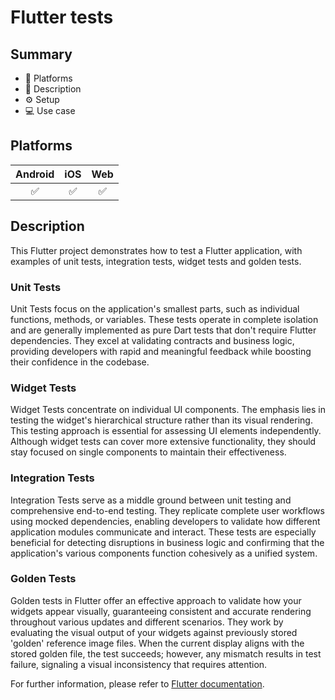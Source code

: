 # Flutter tests

## Summary
- 🚀 Platforms
- 📃 Description
- ⚙️ Setup
- 💻 Use case

## Platforms
| Android | iOS | Web |
|:-------:|:---:|:---:|
|    ✅    |  ✅  |  ✅   |

## Description

This Flutter project demonstrates how to test a Flutter application, with examples of unit tests, integration tests, widget tests and golden tests.

### Unit Tests

Unit Tests focus on the application's smallest parts, such as individual functions, methods, or variables.  These tests operate in complete isolation and are generally implemented as pure Dart tests that don't require Flutter dependencies. They excel at validating contracts and business logic, providing developers with rapid and meaningful feedback while boosting their confidence in the codebase.

### Widget Tests

Widget Tests concentrate on individual UI components. The emphasis lies in testing the widget's hierarchical structure rather than its visual rendering. This testing approach is essential for assessing UI elements independently. Although widget tests can cover more extensive functionality, they should stay focused on single components to maintain their effectiveness.

### Integration Tests

Integration Tests serve as a middle ground between unit testing and comprehensive end-to-end testing. They replicate complete user workflows using mocked dependencies, enabling developers to validate how different application modules communicate and interact. These tests are especially beneficial for detecting disruptions in business logic and confirming that the application's various components function cohesively as a unified system.

### Golden Tests

Golden tests in Flutter offer an effective approach to validate how your widgets appear visually, guaranteeing consistent and accurate rendering throughout various updates and different scenarios. They work by evaluating the visual output of your widgets against previously stored 'golden' reference image files. When the current display aligns with the stored golden file, the test succeeds; however, any mismatch results in test failure, signaling a visual inconsistency that requires attention.

For further information, please refer to [Flutter documentation](https://docs.flutter.dev/testing/overview).
